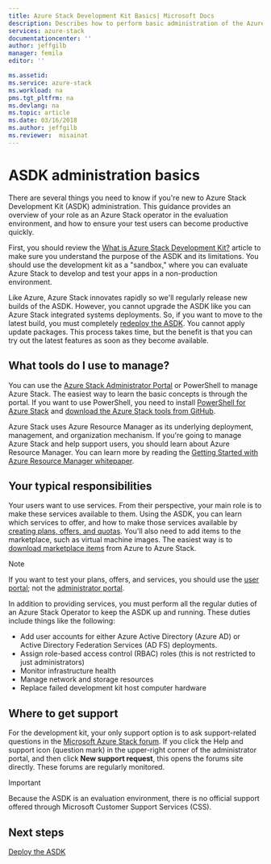 ```yaml
---
title: Azure Stack Development Kit Basics| Microsoft Docs
description: Describes how to perform basic administration of the Azure Stack Development Kit.
services: azure-stack
documentationcenter: ''
author: jeffgilb
manager: femila
editor: ''

ms.assetid: 
ms.service: azure-stack
ms.workload: na
pms.tgt_pltfrm: na
ms.devlang: na
ms.topic: article
ms.date: 03/16/2018
ms.author: jeffgilb
ms.reviewer:  misainat
---
```


# ASDK administration basics 
There are several things you need to know if you're new to Azure Stack Development Kit (ASDK) administration. This guidance provides an overview of your role as an Azure Stack operator in the evaluation environment, and how to ensure your test users can become productive quickly.

First, you should review the [What is Azure Stack Development Kit?](asdk-what-is.md) article to make sure you understand the purpose of the ASDK and its limitations. You should use the development kit as a "sandbox," where you can evaluate Azure Stack to develop and test your apps in a non-production environment. 

Like Azure, Azure Stack innovates rapidly so we'll regularly release new builds of the ASDK. However, you cannot upgrade the ASDK like you can Azure Stack integrated systems deployments. So, if you want to move to the latest build, you must completely [redeploy the ASDK](asdk-redeploy-qs.md). You cannot apply update packages. This process takes time, but the benefit is that you can try out the latest features as soon as they become available. 

## What tools do I use to manage?
You can use the [Azure Stack Administrator Portal](https://adminportal.local.azurestack.external) or PowerShell to manage Azure Stack. The easiest way to learn the basic concepts is through the portal. If you want to use PowerShell, you need to install [PowerShell for Azure Stack](asdk-post-deploy.md#install-azure-stack-powershell) and [download the Azure Stack tools from GitHub](asdk-post-deploy.md#download-the-azure-stack-tools).

Azure Stack uses Azure Resource Manager as its underlying deployment, management, and organization mechanism. If you're going to manage Azure Stack and help support users, you should learn about Azure Resource Manager. You can learn more by reading the [Getting Started with Azure Resource Manager whitepaper](http://download.microsoft.com/download/E/A/4/EA4017B5-F2ED-449A-897E-BD92E42479CE/Getting_Started_With_Azure_Resource_Manager_white_paper_EN_US.pdf).

## Your typical responsibilities
Your users want to use services. From their perspective, your main role is to make these services available to them. Using the ASDK, you can learn which services to offer, and how to make those services available by [creating plans, offers, and quotas](asdk-offer-services.md). You'll also need to add items to the marketplace, such as virtual machine images. The easiest way is to [download marketplace items](asdk-marketplace-item.md) from Azure to Azure Stack.

> [!NOTE]
> If you want to test your plans, offers, and services, you should use the [user portal](https://portal.local.azurestack.external); not the [administrator portal](https://adminportal.local.azurestack.external).

In addition to providing services, you must perform all the regular duties of an Azure Stack Operator to keep the ASDK up and running. These duties include things like the following:
- Add user accounts for either Azure Active Directory (Azure AD) or Active Directory Federation Services (AD FS) deployments.
- Assign role-based access control (RBAC) roles (this is not restricted to just administrators)
- Monitor infrastructure health
- Manage network and storage resources
- Replace failed development kit host computer hardware 

## Where to get support
For the development kit, your only support option is to ask support-related questions in the [Microsoft Azure Stack forum](https://social.msdn.microsoft.com/Forums/azure/home?forum=azurestack). If you click the Help and support icon (question mark) in the upper-right corner of the administrator portal, and then click **New support request**, this opens the forums site directly. These forums are regularly monitored. 

> [!IMPORTANT]
> Because the ASDK is an evaluation environment, there is no official support offered through Microsoft Customer Support Services (CSS).

## Next steps
[Deploy the ASDK](asdk-deploy-qs.md)

